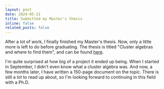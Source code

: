 ```yaml
---
layout: post
date: 2024-05-21
title: Submitted my Master's thesis
inline: false
related_posts: false
---
```


After a lot of work, I finally finished my Master's thesis. Now, only a little more is left to do before graduating. The thesis is titled "Cluster algebras and where to find them", and can be found [here](https://github.com/WannesMalfait/Cluster-Algebras).

I'm quite surprised at how big of a project it ended up being. When I started in September, I didn't even know what a cluster algebra was. And now, a few months later, I have written a 150-page document on the topic. There is still a lot to read up about, so I'm looking forward to continuing in this field with a Ph.D.
